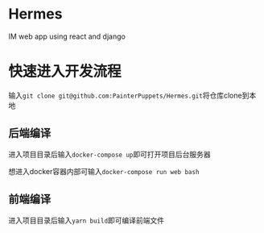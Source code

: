# Hermes
IM web app using react and django


# 快速进入开发流程
输入`git clone git@github.com:PainterPuppets/Hermes.git`将仓库clone到本地

## 后端编译

进入项目目录后输入`docker-compose up`即可打开项目后台服务器

想进入docker容器内部可输入`docker-compose run web bash`

## 前端编译

进入项目目录后输入`yarn build`即可编译前端文件